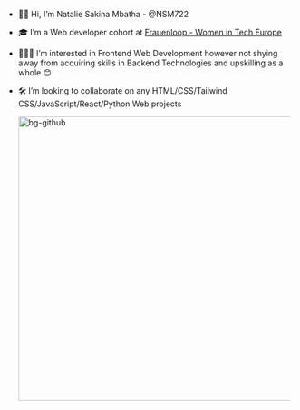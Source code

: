 - 👋🏾 Hi, I’m Natalie Sakina Mbatha - @NSM722
- 🎓 I’m a Web developer cohort at [Frauenloop - Women in Tech Europe](https://www.frauenloop.org/ "Frauenloop - A  diverse network of women tech professionals")
- 👩🏾‍💻 I’m interested in Frontend Web Development however not shying away from acquiring skills in Backend Technologies and upskilling as a whole 😊
- 🛠  I’m looking to collaborate on any HTML/CSS/Tailwind CSS/JavaScript/React/Python Web projects

  <img width="700" height="500" alt="bg-github" src="https://user-images.githubusercontent.com/83452606/164338100-12d71b96-f093-427a-b5e6-7648a06c860b.png">
